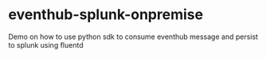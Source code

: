 # eventhub-splunk-onpremise
Demo on how to use python sdk to consume eventhub message and persist to splunk using fluentd
